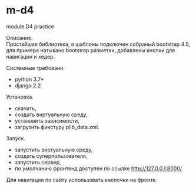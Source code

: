 # m-d4
module D4 practice

Описание.<br>
Простейшая библиотека, в шаблоны подключен собраный bootstrap 4.5, для примера натыкано
bootstrap разметки, добавлены кнопки для навигации и хедер.

Системные требовани.
- python 3.7+
- django 2.2

Установка.
- скачать,
- создать виртуальную среду,
- установить зависимости,
- загрузить фикстуру plib_data.xml.

Запуск.
- запустить виртуальную среду,
- создать суперпользователя,
- запустить сервер,
- по умолчанию фронтенд доступен по ссылке http://127.0.0.1:8000/

Для навигации по сайту использовать кнопочки на фронте.
